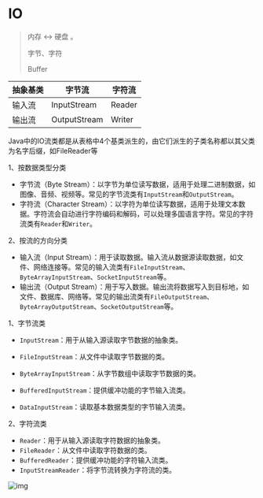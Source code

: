 # IO

>内存 <-> 硬盘 。
>
>字节、字符
>
>Buffer





| 抽象基类 | 字节流       | 字符流 |
| -------- | ------------ | ------ |
| 输入流   | InputStream  | Reader |
| 输出流   | OutputStream | Writer |

Java中的IO流类都是从表格中4个基类派生的，由它们派生的子类名称都以其父类为名字后缀，如FileReader等



1、按数据类型分类

- 字节流（Byte Stream）：以字节为单位读写数据，适用于处理二进制数据，如图像、音频、视频等。常见的字节流类有`InputStream`和`OutputStream`。
- 字符流（Character Stream）：以字符为单位读写数据，适用于处理文本数据。字符流会自动进行字符编码和解码，可以处理多国语言字符。常见的字符流类有`Reader`和`Writer`。

2、按流的方向分类

- 输入流（Input Stream）：用于读取数据。输入流从数据源读取数据，如文件、网络连接等。常见的输入流类有`FileInputStream`、`ByteArrayInputStream`、`SocketInputStream`等。
- 输出流（Output Stream）：用于写入数据。输出流将数据写入到目标地，如文件、数据库、网络等。常见的输出流类有`FileOutputStream`、`ByteArrayOutputStream`、`SocketOutputStream`等。



1、字节流类

- `InputStream`：用于从输入源读取字节数据的抽象类。

- `FileInputStream`：从文件中读取字节数据的类。

- `ByteArrayInputStream`：从字节数组中读取字节数据的类。

- `BufferedInputStream`：提供缓冲功能的字节输入流类。

- `DataInputStream`：读取基本数据类型的字节输入流类。


2、字符流类

- `Reader`：用于从输入源读取字符数据的抽象类。
- `FileReader`：从文件中读取字符数据的类。
- `BufferedReader`：提供缓冲功能的字符输入流类。
- `InputStreamReader`：将字节流转换为字符流的类。



![img](https://cdn.jsdelivr.net/gh/wang-jie-2020/images/41e190a5dd434f45a023d73faae93494.jpeg)







